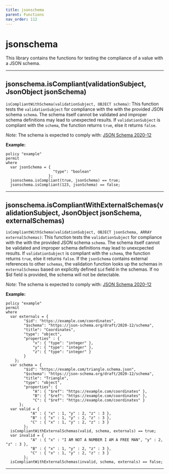 ```yaml
---
title: jsonschema
parent: Functions
nav_order: 112
---
```

# jsonschema

This library contains the functions for testing the compliance of a value with a JSON schema.



---

## jsonschema.isCompliant(validationSubject, JsonObject jsonSchema)

```isCompliantWithSchema(validationSubject, OBJECT schema)```:
This function tests the ```validationSubject``` for compliance with the with the provided JSON schema
```schema```.
The schema itself cannot be validated and improper schema definitions may lead to unexpected results.
If ```validationSubject``` is compliant with the ```schema```, the function returns ```true```,
else it returns ```false```.

*Note:* The schema is expected to comply with: [JSON Schema 2020-12](https://json-schema.org/draft/2020-12)

**Example:**
```
policy "example"
permit
where
  var jsonSchema = {
                     "type": "boolean"
                   };
  jsonschema.isCompliant(true, jsonSchema) == true;
  jsonschema.isCompliant(123, jsonSchema) == false;
```


---

## jsonschema.isCompliantWithExternalSchemas(validationSubject, JsonObject jsonSchema, externalSchemas)

```isCompliantWithSchema(validationSubject, OBJECT jsonSchema, ARRAY externalSchemas)```:
This function tests the ```validationSubject``` for compliance with the with the provided JSON schema
```schema```.
The schema itself cannot be validated and improper schema definitions may lead to unexcpected results.
If ```validationSubject``` is compliant with the ```schema```, the function returns ```true```,
else it returns ```false```.
If the ```jsonSchema``` contains external references to other ```schemas```, the validation function
looks up the schemas in ```externalSchemas``` based on explicitly defined ```$id``` field in the schemas.
If no $id field is provided, the schema will not be detectable.

*Note:* The schema is expected to comply with: [JSON Schema 2020-12](https://json-schema.org/draft/2020-12)

**Example:**
```
policy "example"
permit
where
  var externals = {
        "$id": "https://example.com/coordinates",
        "$schema": "https://json-schema.org/draft/2020-12/schema",
        "title": "Coordinates",
        "type": "object",
        "properties" : {
            "x": { "type": "integer" },
            "y": { "type": "integer" },
            "z": { "type": "integer" }
        }
    };
  var schema = {
        "$id": "https://example.com/triangle.schema.json",
        "$schema": "https://json-schema.org/draft/2020-12/schema",
        "title": "Triangle",
        "type": "object",
        "properties": {
            "A": { "$ref": "https://example.com/coordinates" },
            "B": { "$ref": "https://example.com/coordinates" },
            "C": { "$ref": "https://example.com/coordinates" }
      };
  var valid = {
           "A" : { "x" : 1, "y" : 2, "z" : 3 },
           "B" : { "x" : 1, "y" : 2, "z" : 3 },
           "C" : { "x" : 1, "y" : 2, "z" : 3 }
        };
  isCompliantWithExternalSchemas(valid, schema, externals) == true;
  var invalid = {
           "A" : { "x" : "I AM NOT A NUMBER I AM A FREE MAN", "y" : 2, "z" : 3 },
           "B" : { "x" : 1, "y" : 2, "z" : 3 },
           "C" : { "x" : 1, "y" : 2, "z" : 3 }
        };
  isCompliantWithExternalSchemas(invalid, schema, externals) == false;
```


---

